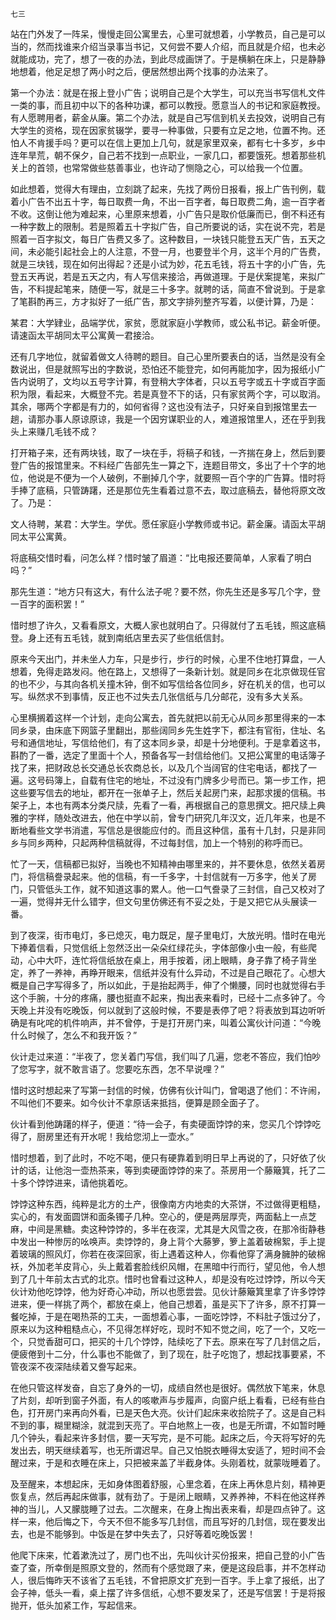     七三 

   站在门外发了一阵呆，慢慢走回公寓里去，心里可就想着，小学教员，自己是可以当的，然而找谁来介绍当录事当书记，又何尝不要人介绍，而且就是介绍，也未必就能成功，完了，想了一夜的办法，到此尽成画饼了。于是横躺在床上，只是静静地想着，他足足想了两小时之后，便居然想出两个找事的办法来了。

   第一个办法：就是在报上登小广告；说明自己是个大学生，可以充当书写信札文件一类的事，而且初中以下的各种功课，都可以教授。愿意当人的书记和家庭教授。有人愿聘用者，薪金从廉。第二个办法，就是自己写信到机关去投效，说明自己有大学生的资格，现在因家贫辍学，要寻一种事做，只要有立足之地，位置不拘。还怕人不肯援手吗？更可以在信上更加上几句，就是家里双亲，都有七十多岁，乡中连年旱荒，朝不保夕，自己若不找到一点职业，一家几口，都要饿死。想着那些机关上的首领，也常常做些慈善事业，也许动了恻隐之心，可以给我一个位置。

   如此想着，觉得大有理由，立刻跳了起来，先找了两份日报看，报上广告刊例，载着小广告不出五十字，每日取费一角，不出一百字者，每日取费二角，逾一百字者不收。这倒让他为难起来，心里原来想着，小广告只是取价低廉而已，倒不料还有一种字数上的限制。若是照着五十字拟广告，自己所要说的话，实在说不完，若是照着一百字拟文，每日广告费又多了。这种数目，一块钱只能登五天广告，五天之间，未必能引起社会上的人注意，不登一月，也要登半个月，这半个月的广告费，就是三块钱，现在如何出得起？还是小试为妙，花五毛钱，将五十字的小广告，先登五天再说，若是五天之内，有人写信来接洽，再做道理。于是伏案提笔，来拟广告，不料提起笔来，随便一写，就是三十多字。就聘的话，简直不曾说到。于是拿了笔斟酌再三，方才拟好了一纸广告，那文字排列整齐写着，以便计算，乃是：

   某君：大学肄业，品端学优，家贫，愿就家庭小学教师，或公私书记。薪金听便。请速函太平胡同太平公寓黄一君接洽。

   还有几字地位，就留着做文人待聘的题目。自己心里所要表白的话，当然是没有全数说出，但是就照写出的字数说，恐怕还不能登完，如何再能加字，因为报纸小广告内说明了，文均以五号字计算，有登稍大字体者，只以五号字或五十字或百字面积为限，看起来，大概登不完。若是真登不下的话，只有家贫两个字，可以取消。其余，哪两个字都是有力的，如何省得？这也没有法子，只好亲自到报馆里去一趟，请那办事人原谅原谅，我是一个因穷谋职业的人，难道报馆里人，还在乎到我头上来赚几毛钱不成？

   打开箱子来，还有两块钱，取了一块在手，将稿子和钱，一齐揣在身上，然后到要登广告的报馆里来。不料经广告部先生一算之下，连题目带文，多出了十个字的地位，他说是不便为一个人破例，不删掉几个字，就要照一百个字的广告算。惜时将手捧了底稿，只管踌躇，还是那位先生看着过意不去，取过底稿去，替他将原文改了。乃是：

   文人待聘，某君：大学生。学优。愿任家庭小学教师或书记。薪金廉。请函太平胡同太平公寓黄。

   将底稿交惜时看，问怎么样？惜时皱了眉道：“比电报还要简单，人家看了明白吗？”

   那先生道：“地方只有这大，有什么法子呢？要不然，你先生还是多写几个字，登一百字的面积罢！”

   惜时想了许久，又看看原文，大概人家也就明白了。只得就付了五毛钱，照这底稿登。身上还有五毛钱，就到南纸店里去买了些信纸信封。

   原来今天出门，并未坐人力车，只是步行，步行的时候，心里不住地打算盘，一人想着，免得走路发闷。他在路上，又想得了一条新计划。就是同乡在北京做现任官的也不少，与其向各机关撞木钟，倒不如写信给各位同乡，好在机关的信，也可以写。纵然求不到事情，反正也不过失去几张信纸与几分邮花，没有多大关系。

   心里横搁着这样一个计划，走向公寓去，首先就把以前无心从同乡那里得来的一本同乡录，由床底下网篮子里翻出，那些阔同乡先生姓字下，都注有官衔，住址、名号和通信地址，写信给他们，有了这本同乡录，却是十分地便利。于是拿着这书，斟酌了一番，选定了里面十个人，预备各写一封信给他们。又把公寓里的电话簿子找了来，把财政总长交通总长农商总长，以及几个当阔官的住宅电话，都找了一遍。这号码簿上，自载有住宅的地址，不过没有门牌多少号而已。第一步工作，把这些要写信去的地址，都开在一张单子上，然后关起房门来，起那求援的信稿。书架子上，本也有两本分类尺牍，先看了一看，再根据自己的意思撰文。把尺牍上典雅的字样，随处改进去，他在中学以前，曾专门研究几年汉文，近几年来，也是不断地看些文学书消遣，写信总是很能应付的。而且这种信，虽有十几封，只是非同乡与同乡两种，只起两种信稿就得，不过每封信，加上一个特别的称呼而已。

   忙了一天，信稿都已拟好，当晚也不知精神由哪里来的，并不要休息，依然关着房门，将信稿誊录起来。他的信稿，有一千多字，十封信就有一万多字，他关了房门，只管低头工作，就不知道这事的累人。他一口气誊录了三封信，自己又校对了一遍，觉得并无什么错字，但文句里仿佛还有不妥之处，于是又把它从头展读一番。

   到了夜深，街市电灯，多已熄灭，电力既足，屋子里电灯，大放光明。惜时在电光下捧着信看，只觉信纸上忽然泛出一朵朵红绿花头，字体部像小虫一般，有些爬动，心中大吓，连忙将信纸放在桌上，用手按着，闭上眼睛，身子靠了椅子背坐定，养了一养神，再睁开眼来，信纸并没有什么异动，不过是自己眼花了。心想大概是自己字写得多了，所以如此，于是抬起两手，伸了个懒腰，同时也就觉得右手这个手腕，十分的疼痛，腰也挺直不起来，掏出表来看时，已经十二点多钟了。今天晚上并没有吃晚饭，何以就到了这般时候，不要是表停了吧？将表放到耳边听听确是有叱咤的机件响声，并不曾停，于是打开房门来，叫着公寓伙计问道：“今晚什么时候了，怎么不和我开饭？”

   伙计走过来道：“半夜了，您关着门写信，我们叫了几遍，您老不答应，我们怕吵了您写字，就不敢言语了。您要吃东西，怎不早说哩？”

   惜时这时想起来了写第一封信的时候，仿佛有伙计叫门，曾喝退了他们：不许闹，不叫他们不要来。如今伙计不拿原话来抵挡，便算是顾全面子了。

   伙计看到他踌躇的样子，便道：“待一会子，有卖硬面饽饽的来，您买几个饽饽吃得了，厨房里还有开水呢！我给您沏上一壶水。”

   惜时想着，到了此时，不吃不喝，便只有硬靠着到明日早上再说的了，只好依了伙计的话，让他泡一壶热茶来，等到卖硬面饽饽的来了。茶房用一个藤簸箕，托了二十多个饽饽进来，请他挑着吃。

   饽饽这种东西，纯粹是北方的土产，很像南方内地卖的大茶饼，不过做得更粗糙，实心的，有发面圆饼和面条镯子几种。空心的，便是两层厚壳，两面黏上一点芝麻，中间是黑糖。卖这种饽饽的，多半在夜深，尤其是大风雪之夜，在那冷街静巷中发出一种惨厉的吆唤声。卖饽饽的，身上背个大藤箩，箩上盖着破棉絮，手上提着玻璃的照风灯，你若在夜深回家，街上遇着这种人，你看他穿了满身臃肿的破棉袄，外加老羊皮背心，头上戴着套脸线织风帽，在黑暗中行而行，望见他，令人想到了几十年前太古式的北京。惜时也曾看过这种人，却是没有吃过饽饽，所以今天伙计劝他吃饽饽，他为好奇心冲动，所以也愿尝尝。见伙计藤簸箕里拿了许多饽饽进来，便一样挑了两个，都放在桌上，他自己想着，虽是买下了许多，原不打算一餐吃掉，于是在喝热茶的工夫，一面想着心事，一面吃饽饽，不料肚子饿过分了，原来以为这种粗糙点心，不见得怎样好吃，现时不知不觉之间，吃了一个，又吃一个，只觉香甜可口，把买的十几个饽饽，陆续吃了下去。原来在写了几封信之后，便疲倦到十二分，什么事也不能做了，到了现在，肚子吃饱了，想起找事要紧，不管夜深不夜深陆续着又誊写起来。

   在他只管这样发奋，自忘了身外的一切，成绩自然也是很好。偶然放下笔来，休息了片刻，却听到窗子外面，有人的咳嗽声与步履声，向窗户纸上看看，已经有些白色，打开房门来再向外看，已是天色大亮。伙计们起床来收拾院子了。这是自己料不到的事，糊里糊涂，就混到天亮了。平白地熬上一夜，也是无所谓，不如暂时睡几个钟头，看起来许多封信，要一天写完，是不可能。起床之后，今天将写好的先发出去，明天继续着写，也无所谓迟早。自己又怕脱衣睡得太安适了，短时间不会醒过来，于是和衣睡在床上，只把被来盖了半截身体。头刚着枕，就蒙咙睡着了。

   及至醒来，本想起床，无如身体图着舒服，心里念着，在床上再休息片刻，精神更恢复点，然后再起床做事，就有劲了。于是闭上眼睛，又养养神，不料在他这样养神的当儿，人又朦胧睡了过去。二次醒来，在身上掏出表来看，却是四点钟了。这样一来，他后悔之下，今天不但不能多写几封信，而且写好的几封信，现在要发出去，也是不能够到。中饭是在梦中失去了，只好等着吃晚饭罢！

   他爬下床来，忙着漱洗过了，房门也不出，先叫伙计买份报来，把自己登的小广告查了查，所幸倒是照原文登的，然而有个感觉跟了来，便是这段启事，并不怎样动人，很后悔昨天不该省了五毛钱，不曾把原文扩充到一百字。手上拿了报纸，出了会子神，低头一看，桌上摆了许多信纸，心想不要发呆了，还是写信罢！于是将报抛开，低头加紧工作，写起信来。

